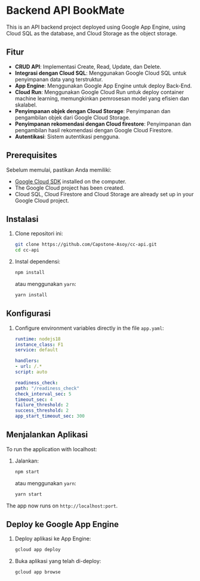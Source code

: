 # Backend API BookMate

This is an API backend project deployed using Google App Engine, using Cloud SQL as the database, and Cloud Storage as the object storage.

## Fitur

- **CRUD API**: Implementasi Create, Read, Update, dan Delete.
- **Integrasi dengan Cloud SQL**: Menggunakan Google Cloud SQL untuk penyimpanan data yang terstruktur.
- **App Engine**: Menggunakan Google App Engine untuk deploy Back-End.
- **Cloud Run**: Menggunakan Google Cloud Run untuk deploy container machine learning, memungkinkan pemrosesan model yang efisien dan skalabel.
- **Penyimpanan objek dengan Cloud Storage**: Penyimpanan dan pengambilan objek dari Google Cloud Storage.
- **Penyimpanan rekomendasi dengan Cloud firestore**: Penyimpanan dan pengambilan hasil rekomendasi dengan Google Cloud Firestore.
- **Autentikasi**: Sistem autentikasi pengguna.

## Prerequisites

Sebelum memulai, pastikan Anda memiliki:

- [Google Cloud SDK](https://cloud.google.com/sdk/docs/install) installed on the computer.
- The Google Cloud project has been created.
- Cloud SQL, Cloud Firestore and Cloud Storage are already set up in your Google Cloud project.

## Instalasi

1. Clone repositori ini:

    ```sh
    git clone https://github.com/Capstone-Asoy/cc-api.git
    cd cc-api
    ```

2. Instal dependensi:

    ```sh
    npm install
    ```

    atau menggunakan `yarn`:

    ```sh
    yarn install
    ```

## Konfigurasi

1. Configure environment variables directly in the file `app.yaml`:

    ```yaml
    runtime: nodejs18
    instance_class: F1
    service: default

    handlers:
    - url: /.*
    script: auto

    readiness_check:
    path: "/readiness_check"
    check_interval_sec: 5
    timeout_sec: 4
    failure_threshold: 2
    success_threshold: 2
    app_start_timeout_sec: 300
    ```

## Menjalankan Aplikasi

To run the application with localhost:

1. Jalankan:

    ```sh
    npm start
    ```

    atau menggunakan `yarn`:

    ```sh
    yarn start
    ```

The app now runs on `http://localhost:port`.

## Deploy ke Google App Engine

1. Deploy aplikasi ke App Engine:

    ```sh
    gcloud app deploy
    ```

2. Buka aplikasi yang telah di-deploy:

    ```sh
    gcloud app browse
    ```
